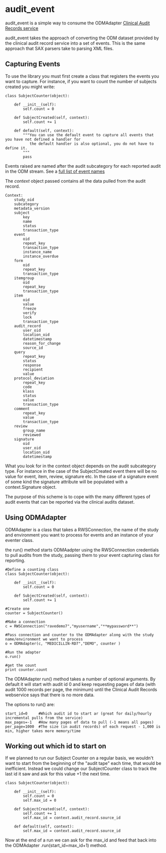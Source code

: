 # audit_event

audit_event is a simple way to consume the ODMAdapter 
[Clinical Audit Records service](http://rws-webhelp.s3.amazonaws.com/WebHelp_ENG/solutions/clinical_data_audits/clinical_audit_records.html#odm-adapter-clinical-audit-records)

audit_event takes the approach of converting the ODM dataset provided by the clinical audit record service into a set of 
events. This is the same approach that SAX parsers take to parsing XML files.

## Capturing Events

To use the library you must first create a class that registers the events you want to capture. For instance,
if you want to count the number of subjects created you might write:

    class SubjectCounter(object):
    
        def __init__(self):
            self.count = 0
            
        def SubjectCreated(self, context):
            self.count += 1
            
        def default(self, context):
            """You can use the default event to capture all events that you have not defined a handler for
               the default handler is also optional, you do not have to define it.
            """
            pass
    
Events raised are named after the audit subcategory for each reported audit in the ODM stream. See a 
[full list of event names](http://rws-webhelp.s3.amazonaws.com/WebHelp_ENG/solutions/clinical_data_audits/clinical_audit_records_in_subcategories.html#odm-adapter-clinical-audit-records-in-subcategories)

The _context_ object passed contains all the data pulled from the audit record. 

    Context:
        study_oid
        subcategory
        metadata_version
        subject
            key
            name
            status
            transaction_type          
        event
            oid
            repeat_key
            transaction_type
            instance_name
            instance_overdue
        form
            oid
            repeat_key
            transaction_type        
        itemgroup
            oid
            repeat_key
            transaction_type  
        item
            oid 
            value
            freeze
            verify
            lock
            transaction_type     
        audit_record
            user_oid
            location_oid
            datetimestamp
            reason_for_change
            source_id
        query
            repeat_key
            status
            response
            recipient
            value
        protocol_deviation
            repeat_key 
            code
            klass
            status 
            value
            transaction_type      
        comment
            repeat_key 
            value 
            transaction_type         
        review
            group_name
            reviewed
        signature
            oid 
            user_oid 
            location_oid 
            datetimestamp                 
        
What you look for in the context object depends on the audit subcategory type. For instance in the case of
the SubjectCreated event there will be no value for event, item, review, signature etc. In the case of a signature
event of some kind the signature attribute will be populated with a context.Signature object.

The purpose of this scheme is to cope with the many different types of audit events that can be reported via the
clinical audits dataset.

## Using ODMAdapter

ODMAdapter is a class that takes a RWSConnection, the name of the study and environment you want to process for 
events and an instance of your eventer class.

the run() method starts ODMAadpter using the RWSConnection credentials to pull audits from the study, passing them to
your event capturing class for reporting.


    #Define a counting class
    class SubjectCounter(object):
    
        def __init__(self):
            self.count = 0
            
        def SubjectCreated(self, context):
            self.count += 1
            
    #Create one
    counter = SubjectCounter()
    
    #Make a connection
    c = RWSConnection("ravedemo7","myusername","**mypassword**")
    
    #Pass connection and counter to the ODMAdapter along with the study name/environment we want to process
    o = ODMAdapter(c, "MEDICILLIN-RD7","DEMO", counter )
    
    #Run the adapter
    o.run()
    
    #get the count
    print counter.count
    
The ODMAdapter run() method takes a number of optional arguments. By default it will start with audit id 0 and keep
requesting pages of data (with audit 1000 records per page, the minimum) until the Clinical Audit Records webservice 
says that there is no more data. 

The options to run() are:

    start_id=0     #Which audit id to start ar (great for daily/hourly incremental pulls from the service)
    max_pages=-1   #How many pages of data to pull (-1 means all pages)
    per_page=1000  #The size (in audit records) of each request - 1,000 is min, higher takes more memory/time
    
## Working out which id to start on
    
If we planned to run our Subject Counter on a regular basis, we wouldn't want to start from the beginning of the 
"audit tape" each time, that would be inefficient. Instead we could change our SubjectCounter class to track the
last id it saw and ask for this value +1 the next time.

    class SubjectCounter(object):
    
        def __init__(self):
            self.count = 0
            self.max_id = 0
            
        def SubjectCreated(self, context):
            self.count += 1
            self.max_id = context.audit_record.source_id
            
        def default(self, context):
            self.max_id = context.audit_record.source_id
           
Now at the end of a run we can ask for the max_id and feed that back into the ODMAdapter .run(start_id=max_id+1) 
method.
